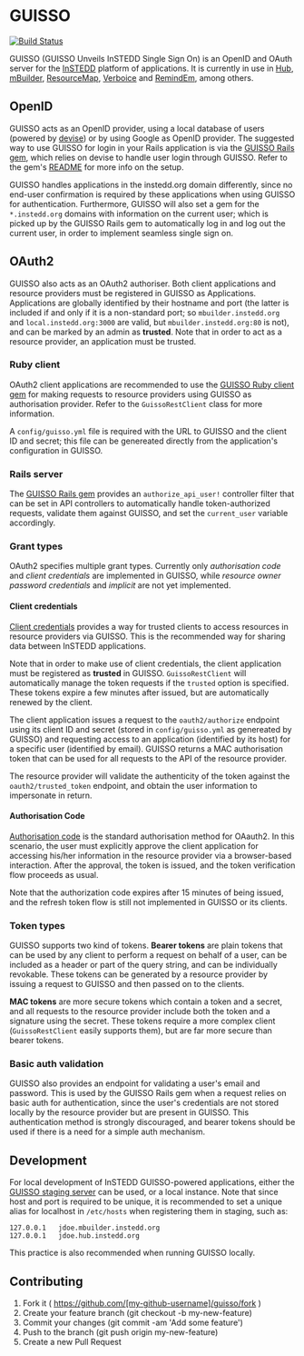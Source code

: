 # GUISSO

[![Build Status](https://travis-ci.org/instedd/guisso.svg?branch=master)](https://travis-ci.org/instedd/guisso)

GUISSO (GUISSO Unveils InSTEDD Single Sign On) is an OpenID and OAuth server for the [InSTEDD](http://instedd.org) platform of applications. It is currently in use in [Hub](https://github.com/instedd/hub), [mBuilder](github.com/instedd/mbuilder), [ResourceMap](https://github.com/instedd/resourcemap), [Verboice](https://github.com/instedd/verboice) and [RemindEm](https://github.com/instedd/remindem), among others.

## OpenID

GUISSO acts as an OpenID provider, using a local database of users (powered by [devise](https://github.com/plataformatec/devise)) or by using Google as OpenID provider. The suggested way to use GUISSO for login in your Rails application is via the [GUISSO Rails gem](https://github.com/instedd/alto_guisso_rails), which relies on devise to handle user login through GUISSO. Refer to the gem's [README](https://github.com/instedd/alto_guisso_rails/blob/master/README.md) for more info on the setup.

GUISSO handles applications in the instedd.org domain differently, since no end-user confirmation is required by these applications when using GUISSO for authentication. Furthermore, GUISSO will also set a gem for the `*.instedd.org` domains with information on the current user; which is picked up by the GUISSO Rails gem to automatically log in and log out the current user, in order to implement seamless single sign on.

## OAuth2

GUISSO also acts as an OAuth2 authoriser. Both client applications and resource providers must be registered in GUISSO as Applications. Applications are globally identified by their hostname and port (the latter is included if and only if it is a non-standard port; so `mbuilder.instedd.org` and `local.instedd.org:3000` are valid, but `mbuilder.instedd.org:80` is not), and can be marked by an admin as **trusted**. Note that in order to act as a resource provider, an application must be trusted.

### Ruby client

OAuth2 client applications are recommended to use the [GUISSO Ruby client gem](https://github.com/instedd/alto_guisso) for making requests to resource providers using GUISSO as authorisation provider. Refer to the `GuissoRestClient` class for more information.

A `config/guisso.yml` file is required with the URL to GUISSO and the client ID and secret; this file can be genereated directly from the application's configuration in GUISSO.

### Rails server

The [GUISSO Rails gem](https://github.com/instedd/alto_guisso_rails) provides an `authorize_api_user!` controller filter that can be set in API controllers to automatically handle token-authorized requests, validate them against GUISSO, and set the `current_user` variable accordingly.

### Grant types

OAuth2 specifies multiple grant types. Currently only _authorisation code_ and _client credentials_ are implemented in GUISSO, while _resource owner password credentials_ and _implicit_ are not yet implemented.

#### Client credentials

[Client credentials](https://tools.ietf.org/html/rfc6749#section-4.4) provides a way for trusted clients to access resources in resource providers via GUISSO. This is the recommended way for sharing data between InSTEDD applications.

Note that in order to make use of client credentials, the client application must be registered as **trusted** in GUISSO. `GuissoRestClient` will automatically manage the token requests if the `trusted` option is specified. These tokens expire a few minutes after issued, but are automatically renewed by the client.

The client application issues a request to the `oauth2/authorize` endpoint using its client ID and secret (stored in `config/guisso.yml` as genereated by GUISSO) and requesting access to an application (identified by its host) for a specific user (identified by email). GUISSO returns a MAC authorisation token that can be used for all requests to the API of the resource provider.

The resource provider will validate the authenticity of the token against the `oauth2/trusted_token` endpoint, and obtain the user information to impersonate in return.

#### Authorisation Code

[Authorisation code](https://tools.ietf.org/html/rfc6749#section-4.1) is the standard authorisation method for OAauth2. In this scenario, the user must explicitly approve the client application for accessing his/her information in the resource provider via a browser-based interaction. After the approval, the token is issued, and the token verification flow proceeds as usual.

Note that the authorization code expires after 15 minutes of being issued, and the refresh token flow is still not implemented in GUISSO or its clients.

### Token types

GUISSO supports two kind of tokens. **Bearer tokens** are plain tokens that can be used by any client to perform a request on behalf of a user, can be included as a header or part of the query string, and can be individually revokable. These tokens can be generated by a resource provider by issuing a request to GUISSO and then passed on to the clients.

**MAC tokens** are more secure tokens which contain a token and a secret, and all requests to the resource provider include both the token and a signature using the secret. These tokens require a more complex client (`GuissoRestClient` easily supports them), but are far more secure than bearer tokens.

### Basic auth validation

GUISSO also provides an endpoint for validating a user's email and password. This is used by the GUISSO Rails gem when a request relies on basic auth for authentication, since the user's credentials are not stored locally by the resource provider but are present in GUISSO. This authentication method is strongly discouraged, and bearer tokens should be used if there is a need for a simple auth mechanism.

## Development

For local development of InSTEDD GUISSO-powered applications, either the [GUISSO staging server](login-stg.instedd.org) can be used, or a local instance. Note that since host and port is required to be unique, it is recommended to set a unique alias for localhost in `/etc/hosts` when registering them in staging, such as:

```
127.0.0.1	jdoe.mbuilder.instedd.org
127.0.0.1	jdoe.hub.instedd.org
```
This practice is also recommended when running GUISSO locally.

## Contributing

1. Fork it ( https://github.com/[my-github-username]/guisso/fork )
2. Create your feature branch (git checkout -b my-new-feature)
3. Commit your changes (git commit -am 'Add some feature')
4. Push to the branch (git push origin my-new-feature)
5. Create a new Pull Request

